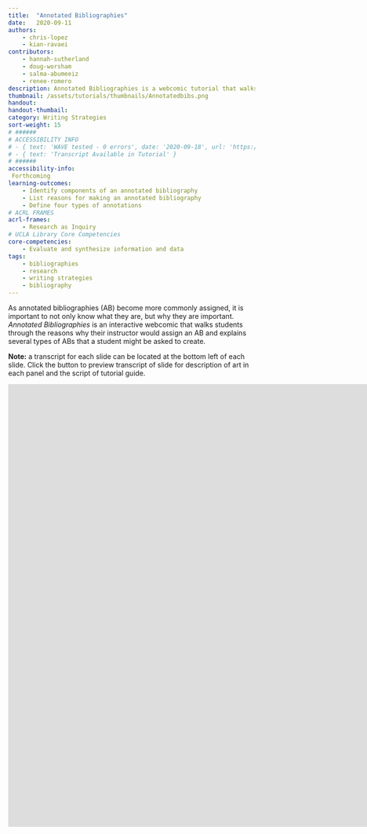```yaml
---
title:  "Annotated Bibliographies"
date:   2020-09-11
authors: 
    - chris-lopez
    - kian-ravaei
contributors:
    - hannah-sutherland
    - doug-worsham
    - salma-abumeeiz
    - renee-romero
description: Annotated Bibliographies is a webcomic tutorial that walks learners through what annotated bibliographies are, why they're important, and the kind of annotated bibliographies they might be asked by their instructor to make.
thumbnail: /assets/tutorials/thumbnails/Annotatedbibs.png
handout:
handout-thumbail: 
category: Writing Strategies
sort-weight: 15
# ######
# ACCESSIBILITY INFO
# - { text: 'WAVE tested - 0 errors', date: '2020-09-18', url: 'https://wave.webaim.org/' }
# - { text: 'Transcript Available in Tutorial' }
# ######
accessibility-info:
 Forthcoming
learning-outcomes:
    - Identify components of an annotated bibliography
    - List reasons for making an annotated bibliography
    - Define four types of annotations
# ACRL FRAMES
acrl-frames:
    - Research as Inquiry
# UCLA Library Core Competencies
core-competencies:
    - Evaluate and synthesize information and data
tags:
    - bibliographies
    - research
    - writing strategies
    - bibliography
---
```

As annotated bibliographies (AB) become more commonly assigned, it is important to not only know what they are, but why they are important. _Annotated Bibliographies_ is an interactive webcomic that walks students through the reasons why their instructor would assign an AB and explains several types of ABs that a student might be asked to create.

**Note:** a transcript for each slide can be located at the bottom left of each slide. Click the button to preview transcript of slide for description of art in each panel and the script of tutorial guide.

<iframe src="https://ccle.ucla.edu/mod/hvp/view.php?id=3408081" width="1559" height="902" frameborder="0" allowfullscreen="allowfullscreen"></iframe><script src="https://ccle.ucla.edu/mod/hvp/library/js/h5p-resizer.js" charset="UTF-8"></script>
